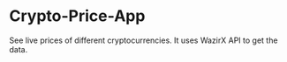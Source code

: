 # Crypto-Price-App
See live prices of different cryptocurrencies. 
It uses WazirX API to get the data.
